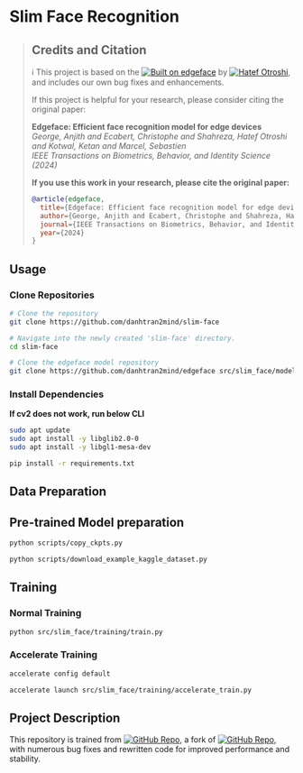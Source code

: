 # Slim Face Recognition

> ## Credits and Citation
>
> ℹ️ This project is based on the [![Built on edgeface](https://img.shields.io/badge/Built%20on-otroshi%2Fedgeface-blue?style=flat&logo=github)](https://github.com/otroshi/edgeface) by [![Hatef Otroshi](https://img.shields.io/badge/GitHub-Hatef_Otroshi-blue?style=flat&logo=github)](https://github.com/otroshi), and includes our own bug fixes and enhancements.
>
> If this project is helpful for your research, please consider citing the original paper:
>
> **Edgeface: Efficient face recognition model for edge devices**  
> *George, Anjith and Ecabert, Christophe and Shahreza, Hatef Otroshi and Kotwal, Ketan and Marcel, Sebastien*  
> *IEEE Transactions on Biometrics, Behavior, and Identity Science (2024)*
>
> **If you use this work in your research, please cite the original paper:**
> ```bibtex
> @article{edgeface,
>   title={Edgeface: Efficient face recognition model for edge devices},
>   author={George, Anjith and Ecabert, Christophe and Shahreza, Hatef Otroshi and Kotwal, Ketan and Marcel, Sebastien},
>   journal={IEEE Transactions on Biometrics, Behavior, and Identity Science},
>   year={2024}
> }
> ```
## Usage
### Clone Repositories
```bash
# Clone the repository
git clone https://github.com/danhtran2mind/slim-face

# Navigate into the newly created 'slim-face' directory.
cd slim-face

# Clone the edgeface model repository
git clone https://github.com/danhtran2mind/edgeface src/slim_face/models/edgeface
```
### Install Dependencies
**If cv2 does not work, run below CLI**
```bash
sudo apt update
sudo apt install -y libglib2.0-0
sudo apt install -y libgl1-mesa-dev
```
```bash
pip install -r requirements.txt
```


## Data Preparation

## Pre-trained Model preparation
```bash
python scripts/copy_ckpts.py
```
```bash
python scripts/download_example_kaggle_dataset.py
```
## Training
<!-- ```bash
cd src/slim_face
``` -->
### Normal Training
```bash
python src/slim_face/training/train.py
```
### Accelerate Training
```bash
accelerate config default
```

```bash
accelerate launch src/slim_face/training/accelerate_train.py
```

## Project Description

This repository is trained from [![GitHub Repo](https://img.shields.io/badge/GitHub-danhtran2mind%2Fedgeface-blue?style=flat)](https://github.com/danhtran2mind/edgeface), a fork of [![GitHub Repo](https://img.shields.io/badge/GitHub-otroshi%2Fedgeface-blue?style=flat)](https://github.com/otroshi/edgeface), with numerous bug fixes and rewritten code for improved performance and stability.

